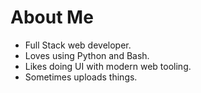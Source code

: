 # About Me

* Full Stack web developer.
* Loves using Python and Bash.
* Likes doing UI with modern web tooling.
* Sometimes uploads things.
